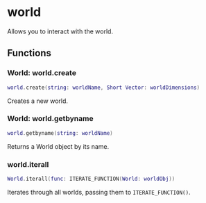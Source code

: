 # world
Allows you to interact with the world.

## Functions

### World: world.create

```lua 
world.create(string: worldName, Short Vector: worldDimensions)
```

Creates a new world.

### World: world.getbyname

```lua 
world.getbyname(string: worldName)
```

Returns a World object by its name.

### world.iterall

```lua
World.iterall(func: ITERATE_FUNCTION(World: worldObj))
```

Iterates through all worlds, passing them to ``ITERATE_FUNCTION()``. 